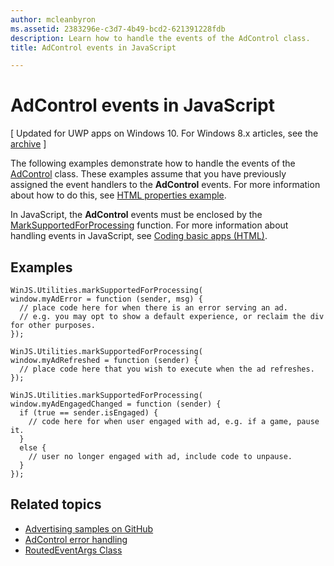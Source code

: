 ```yaml
---
author: mcleanbyron
ms.assetid: 2383296e-c3d7-4b49-bcd2-621391228fdb
description: Learn how to handle the events of the AdControl class.
title: AdControl events in JavaScript

---
```


# AdControl events in JavaScript


\[ Updated for UWP apps on Windows 10. For Windows 8.x articles, see the [archive](http://go.microsoft.com/fwlink/p/?linkid=619132) \]

The following examples demonstrate how to handle the events of the [AdControl](https://msdn.microsoft.com/library/windows/apps/microsoft.advertising.winrt.ui.adcontrol.aspx) class. These examples assume that you have previously assigned the event handlers to the **AdControl** events. For more information about how to do this, see [HTML properties example](html-properties-example.md).

In JavaScript, the **AdControl** events must be enclosed by the [MarkSupportedForProcessing](http://msdn.microsoft.com/en-us/library/windows/apps/Hh967819.aspx) function. For more information about handling events in JavaScript, see [Coding basic apps (HTML)](https://msdn.microsoft.com/en-us/library/windows/apps/hh780660.aspx#adding-event-handlers).

## Examples

``` syntax
WinJS.Utilities.markSupportedForProcessing(
window.myAdError = function (sender, msg) {
  // place code here for when there is an error serving an ad.
  // e.g. you may opt to show a default experience, or reclaim the div for other purposes.
});

WinJS.Utilities.markSupportedForProcessing(
window.myAdRefreshed = function (sender) {
  // place code here that you wish to execute when the ad refreshes.
});

WinJS.Utilities.markSupportedForProcessing(
window.myAdEngagedChanged = function (sender) {
  if (true == sender.isEngaged) {
    // code here for when user engaged with ad, e.g. if a game, pause it.
  }
  else {
    // user no longer engaged with ad, include code to unpause.
  }
});
```

## Related topics

* [Advertising samples on GitHub](http://aka.ms/githubads)
* [AdControl error handling](adcontrol-error-handling.md)
* [RoutedEventArgs Class](http://msdn.microsoft.com/en-us/library/system.windows.routedeventargs.aspx)

 

 


<!--HONumber=Jun16_HO3-->


